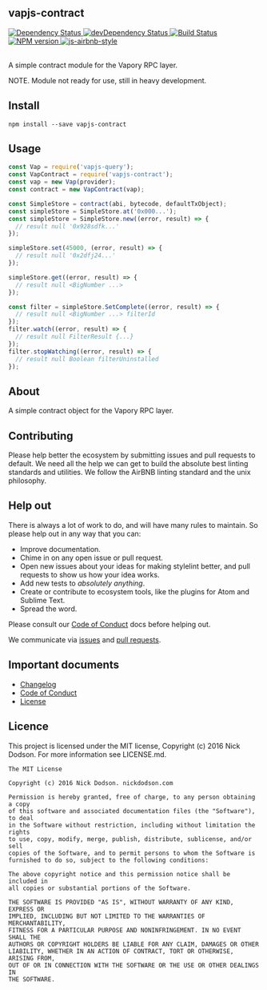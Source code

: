 ## vapjs-contract

<div>
  <!-- Dependency Status -->
  <a href="https://david-dm.org/Vapjs/vapjs-contract">
    <img src="https://david-dm.org/Vapjs/vapjs-contract.svg"
    alt="Dependency Status" />
  </a>

  <!-- devDependency Status -->
  <a href="https://david-dm.org/Vapjs/vapjs-contract#info=devDependencies">
    <img src="https://david-dm.org/Vapjs/vapjs-contract/dev-status.svg" alt="devDependency Status" />
  </a>

  <!-- Build Status -->
  <a href="https://travis-ci.org/Vapjs/vapjs-contract">
    <img src="https://travis-ci.org/Vapjs/vapjs-contract.svg"
    alt="Build Status" />
  </a>

  <!-- NPM Version -->
  <a href="https://www.npmjs.org/package/vapjs-contract">
    <img src="http://img.shields.io/npm/v/vapjs-contract.svg"
    alt="NPM version" />
  </a>

  <!-- Javascript Style -->
  <a href="http://airbnb.io/javascript/">
    <img src="https://img.shields.io/badge/code%20style-airbnb-brightgreen.svg" alt="js-airbnb-style" />
  </a>
</div>

<br />

A simple contract module for the Vapory RPC layer.

NOTE. Module not ready for use, still in heavy development.

## Install

```
npm install --save vapjs-contract
```

## Usage

```js
const Vap = require('vapjs-query');
const VapContract = require('vapjs-contract');
const vap = new Vap(provider);
const contract = new VapContract(vap);

const SimpleStore = contract(abi, bytecode, defaultTxObject);
const simpleStore = SimpleStore.at('0x000...');
const simpleStore = SimpleStore.new((error, result) => {
  // result null '0x928sdfk...'
});

simpleStore.set(45000, (error, result) => {
  // result null '0x2dfj24...'
});

simpleStore.get((error, result) => {
  // result null <BigNumber ...>
});

const filter = simpleStore.SetComplete((error, result) => {
  // result null <BigNumber ...> filterId
});
filter.watch((error, result) => {
  // result null FilterResult {...}
});
filter.stopWatching((error, result) => {
  // result null Boolean filterUninstalled
});
```

## About

A simple contract object for the Vapory RPC layer.

## Contributing

Please help better the ecosystem by submitting issues and pull requests to default. We need all the help we can get to build the absolute best linting standards and utilities. We follow the AirBNB linting standard and the unix philosophy.

<!--
## Guides

You'll find more detailed information on using default and tailoring it to your needs in our guides:

- [User guide](docs/user-guide.md) - Usage, configuration, FAQ and complementary tools.
- [Developer guide](docs/developer-guide.md) - Contributing to wafr and writing your own plugins & formatters.
-->

## Help out

There is always a lot of work to do, and will have many rules to maintain. So please help out in any way that you can:

<!-- - Create, enhance, and debug rules (see our guide to ["Working on rules"](./github/CONTRIBUTING.md)). -->
- Improve documentation.
- Chime in on any open issue or pull request.
- Open new issues about your ideas for making stylelint better, and pull requests to show us how your idea works.
- Add new tests to *absolutely anything*.
- Create or contribute to ecosystem tools, like the plugins for Atom and Sublime Text.
- Spread the word.

Please consult our [Code of Conduct](CODE_OF_CONDUCT.md) docs before helping out.

We communicate via [issues](https://github.com/Vapjs/vapjs-contract/issues) and [pull requests](https://github.com/Vapjs/vapjs-contract/pulls).

## Important documents

- [Changelog](CHANGELOG.md)
- [Code of Conduct](CODE_OF_CONDUCT.md)
- [License](https://raw.githubusercontent.com/Vapjs/vapjs-contract/master/LICENSE)

## Licence

This project is licensed under the MIT license, Copyright (c) 2016 Nick Dodson. For more information see LICENSE.md.

```
The MIT License

Copyright (c) 2016 Nick Dodson. nickdodson.com

Permission is hereby granted, free of charge, to any person obtaining a copy
of this software and associated documentation files (the "Software"), to deal
in the Software without restriction, including without limitation the rights
to use, copy, modify, merge, publish, distribute, sublicense, and/or sell
copies of the Software, and to permit persons to whom the Software is
furnished to do so, subject to the following conditions:

The above copyright notice and this permission notice shall be included in
all copies or substantial portions of the Software.

THE SOFTWARE IS PROVIDED "AS IS", WITHOUT WARRANTY OF ANY KIND, EXPRESS OR
IMPLIED, INCLUDING BUT NOT LIMITED TO THE WARRANTIES OF MERCHANTABILITY,
FITNESS FOR A PARTICULAR PURPOSE AND NONINFRINGEMENT. IN NO EVENT SHALL THE
AUTHORS OR COPYRIGHT HOLDERS BE LIABLE FOR ANY CLAIM, DAMAGES OR OTHER
LIABILITY, WHETHER IN AN ACTION OF CONTRACT, TORT OR OTHERWISE, ARISING FROM,
OUT OF OR IN CONNECTION WITH THE SOFTWARE OR THE USE OR OTHER DEALINGS IN
THE SOFTWARE.
```
